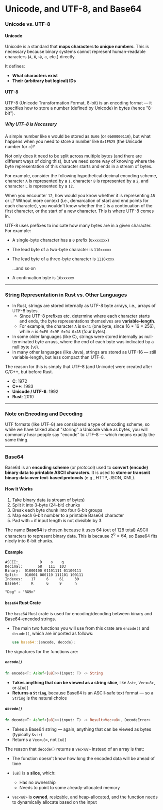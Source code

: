 # Unicode, and UTF-8, and Base64

### Unicode vs. UTF-8

#### Unicode

Unicode is a standard that **maps characters to unique numbers**. This is necessary because binary systems cannot represent human-readable characters (`A`, `Ж`, `中`, `🔥`, etc.) directly.

It defines:

* **What characters exist**
* **Their (arbitrary but logical) IDs**

#### UTF-8

UTF-8 (Unicode Transformation Format, 8-bit) is an encoding format — it specifies how to store a number (defined by Unicode) in bytes (hence "8-bit").

##### Why UTF-8 is Necessary

A simple number like `6` would be stored as `0x06` (or `0b00000110`), but what happens when you need to store a number like `0x1F525` (the Unicode number for `🔥`)?

Not only does it need to be split across multiple bytes (and there are different ways of doing this), but we need some way of knowing where the byte representation of this character starts and ends in a stream of bytes.

For example, consider the following hypothetical decimal encoding scheme, character `A` is represented by a `1`, character `B` is represented by a `2`, and character `L` is represented by a `12`.

When you encounter `12`, how would you know whether it is representing `AB` or `L`? Without more context (i.e., demarcation of start and end points for each character), you wouldn't know whether the `2` is a continuation of the first character, or the start of a new character. This is where UTF-8 comes in.

UTF-8 uses prefixes to indicate how many bytes are in a given character. For example:

* A single-byte character has a `0` prefix (`0xxxxxxx`)

* The lead byte of a two-byte character is `110xxxxx`

* The lead byte of a three-byte character is `1110xxxx`

  ...and so on

* A continuation byte is `10xxxxxx`

___

### String Representation in Rust vs. Other Languages

* In Rust, strings are stored internally as UTF-8 byte arrays, i.e., arrays of UTF-8 bytes.
  * Since UTF-8 prefixes etc. determine where each character starts and ends, the byte representations themselves are **variable-length**.
  * For example, the character `A` is `0x41` (one byte, since 16 * 16 = 256), while `🔥` is `0xF0 0x9F 0x94 0xA5` (four bytes).
* In some older languages (like C), strings were stored internally as null-terminated byte arrays, where the end of each byte was indicated by a null byte (`\0`).
* In many other languages (like Java), strings are stored as UTF-16 — still variable-length, but less compact than UTF-8.

The reason for this is simply that UTF-8 (and Unicode) were created after C/C++, but before Rust.

* **C**: 1972
* **C++**: 1983
* **Unicode / UTF-8**: 1992
* **Rust**: 2010

___

### Note on Encoding and Decoding

UTF formats (like UTF-8) are considered a type of encoding scheme, so while we have talked about "storing" a Unicode value as bytes, you will commonly hear people say "encode" to UTF-8 — which means exactly the same thing.

___

### Base64

Base64 is an **encoding scheme** (or protocol) used to **convert (encode) binary data to printable ASCII characters**. It is used to **store or transmit binary data over text-based protocols** (e.g., HTTP, JSON, XML).

#### How It Works

1. Take binary data (a stream of bytes)
2. Split it into 3-byte (24-bit) chunks
3. Break each byte chunk into four 6-bit groups
4. Map each 6-bit number to a printable Base64 character
5. Pad with `=` if input length is not divisible by 3

The name **Base64** is chosen because it uses 64 (out of 128 total) ASCII characters to represent binary data. This is because $2^6 = 64$, so Base64 fits nicely into 6-bit chunks.

#### Example

```
ASCII:          D    o    g
Decimal:       68   111  103
Binary:  01000100 01101111 01100111
Split:   010001 000110 111101 100111
Indexes:    17     6     61     39
Base64:     R      G     9      n

"Dog" → "RG9n"
```

#### `base64` Rust Crate

The `base64` Rust crate is used for encoding/decoding between binary and Base64-encoded strings.

* The main two functions you will use from this crate are `encode()` and `decode()`, which are imported as follows:

  ```rust
  use base64::{encode, decode};
  ```

The signatures for the functions are:

##### `encode()`

```rust
fn encode<T: AsRef<[u8]>>(input: T) -> String
```

* **Takes anything that can be viewed as a string slice**, like `&str`, `Vec<u8>`, or `&[u8]`
* **Returns a `String`**, because Base64 is an ASCII-safe text format — so a `String` is the natural choice

##### `decode()`

```rust
fn decode<T: AsRef<[u8]>>(input: T) -> Result<Vec<u8>, DecodeError>
```

* Takes a Base64 string — again, anything that can be viewed as bytes (typically `&str`)
* Returns a `Vec<u8>`, not `[u8]`

The reason that `decode()` returns a `Vec<u8>` instead of an array is that:

* The function doesn't know how long the encoded data will be ahead of time

* `[u8]` is a **slice**, which:

  * Has no ownership
  * Needs to point to some already-allocated memory

* `Vec<u8>` is **owned**, resizable, and heap-allocated, and the function needs to dynamically allocate based on the input
